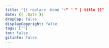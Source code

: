 ```yaml
---
title: "{{ replace .Name "-" " " | title }}"
date: {{ .Date }}
dropCap: false
displayCopyright: false
tags: [""]
toc: false
gitinfo: false
---
```


